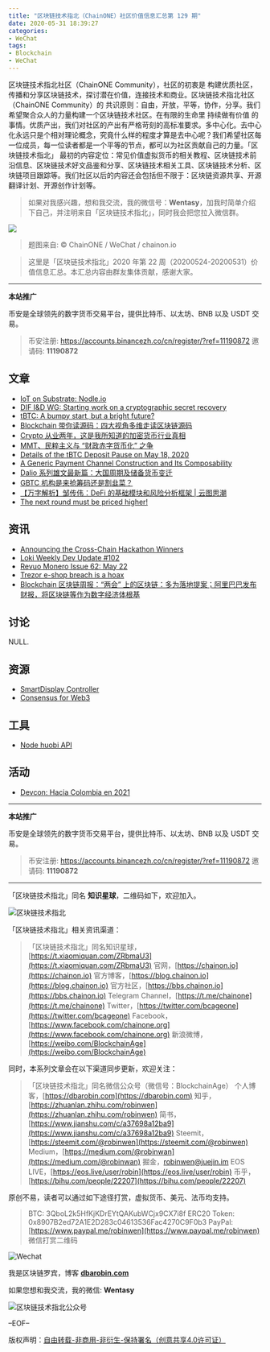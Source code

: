 ```yaml
---
title: "区块链技术指北（ChainONE）社区价值信息汇总第 129 期"
date: 2020-05-31 18:39:27
categories:
- WeChat
tags:
- Blockchain
- WeChat
---
```

区块链技术指北社区（ChainONE Community），社区的初衷是 构建优质社区，传播和分享区块链技术，探讨潜在价值，连接技术和商业。区块链技术指北社区（ChainONE Community）的 共识原则：自由，开放，平等，协作，分享。我们希望聚合众人的力量构建一个区块链技术社区。在有限的生命里 持续做有价值 的事情。优质产出，我们对社区的产出有严格苛刻的高标准要求。多中心化。去中心化永远只是个相对理论概念，究竟什么样的程度才算是去中心呢？我们希望社区每一位成员，每一位读者都是一个平等的节点，都可以为社区贡献自己的力量。「区块链技术指北」 最初的内容定位：常见价值虚拟货币的相关教程、区块链技术前沿信息、区块链技术好文品鉴和分享、区块链技术相关工具、区块链技术分析、区块链项目跟踪等。我们社区以后的内容还会包括但不限于：区块链资源共享、开源翻译计划、开源创作计划等。
<!-- more -->

> 如果对我感兴趣，想和我交流，我的微信号：**Wentasy**，加我时简单介绍下自己，并注明来自「区块链技术指北」，同时我会把您拉入微信群。

![](https://cdn.dbarobin.com/EFxCQjC.png)

> 题图来自: © ChainONE / WeChat / chainon.io

> 这里是「区块链技术指北」2020 年第 22 周（20200524-20200531）价值信息汇总。本汇总内容由群友集体贡献，感谢大家。

***

**本站推广**

币安是全球领先的数字货币交易平台，提供比特币、以太坊、BNB 以及 USDT 交易。

> 币安注册: https://accounts.binancezh.co/cn/register/?ref=11190872
> 邀请码: **11190872**

## 文章

* [IoT on Substrate: Nodle.io](https://bbs.chainon.io/d/5764)
* [DIF I&D WG: Starting work on a cryptographic secret recovery](https://bbs.chainon.io/d/5766)
* [tBTC: A bumpy start, but a bright future?](https://bbs.chainon.io/d/5771)
* [Blockchain 带你读源码：四大视角多维走读区块链源码](https://bbs.chainon.io/d/5772)
* [Crypto 从业两年，这是我所知道的加密货币行业真相](https://bbs.chainon.io/d/5773)
* [MMT、民粹主义与 “财政赤字货币化” 之争](https://bbs.chainon.io/d/5775)
* [Details of the tBTC Deposit Pause on May 18, 2020](https://bbs.chainon.io/d/5776)
* [A Generic Payment Channel Construction and Its Composability](https://bbs.chainon.io/d/5777)
* [Dalio 系列雄文最新篇：大国周期及储备货币变迁](https://bbs.chainon.io/d/5778)
* [GBTC 机构是来抢筹码还是割韭菜？](https://bbs.chainon.io/d/5779)
* [【万字解析】邹传伟：DeFi 的基础模块和风险分析框架 | 云图思潮](https://bbs.chainon.io/d/5780)
* [The next round must be priced higher!](https://bbs.chainon.io/d/5781)

## 资讯

* [Announcing the Cross-Chain Hackathon Winners](https://bbs.chainon.io/d/5765)
* [Loki Weekly Dev Update #102](https://bbs.chainon.io/d/5768)
* [Revuo Monero Issue 62: May 22](https://bbs.chainon.io/d/5769)
* [Trezor e-shop breach is a hoax](https://bbs.chainon.io/d/5770)
* [Blockchain 区块链周报：“两会” 上的区块链：多为落地提案；阿里巴巴发布财报，将区块链等作为数字经济体根基](https://bbs.chainon.io/d/5774)

## 讨论

NULL.

## 资源

* [SmartDisplay Controller](https://bbs.chainon.io/d/5782)
* [Consensus for Web3](https://bbs.chainon.io/d/5783)

## 工具

* [Node huobi API](https://bbs.chainon.io/d/5784)

## 活动

* [Devcon: Hacia Colombia en 2021](https://bbs.chainon.io/d/5767)

***

**本站推广**

币安是全球领先的数字货币交易平台，提供比特币、以太坊、BNB 以及 USDT 交易。

> 币安注册: https://accounts.binancezh.co/cn/register/?ref=11190872
> 邀请码: **11190872**

***

「区块链技术指北」同名 **知识星球**，二维码如下，欢迎加入。

![区块链技术指北](https://cdn.dbarobin.com/3YzonTR.png)

「区块链技术指北」相关资讯渠道：

> 「区块链技术指北」同名知识星球，[https://t.xiaomiquan.com/ZRbmaU3](https://t.xiaomiquan.com/ZRbmaU3)
> 官网，[https://chainon.io](https://chainon.io)
> 官方博客，[https://blog.chainon.io](https://blog.chainon.io)
> 官方社区，[https://bbs.chainon.io](https://bbs.chainon.io)
> Telegram Channel，[https://t.me/chainone](https://t.me/chainone)
> Twitter，[https://twitter.com/bcageone](https://twitter.com/bcageone)
> Facebook，[https://www.facebook.com/chainone.org](https://www.facebook.com/chainone.org)
> 新浪微博，[https://weibo.com/BlockchainAge](https://weibo.com/BlockchainAge)

同时，本系列文章会在以下渠道同步更新，欢迎关注：

> 「区块链技术指北」同名微信公众号（微信号：BlockchainAge）
> 个人博客，[https://dbarobin.com](https://dbarobin.com)
> 知乎，[https://zhuanlan.zhihu.com/robinwen](https://zhuanlan.zhihu.com/robinwen)
> 简书，[https://www.jianshu.com/c/a37698a12ba9](https://www.jianshu.com/c/a37698a12ba9)
> Steemit，[https://steemit.com/@robinwen](https://steemit.com/@robinwen)
> Medium，[https://medium.com/@robinwan](https://medium.com/@robinwan)
> 掘金，[robinwen@juejin.im](https://juejin.im/user/5673ccae60b2260ee435f89a/posts)
> EOS LIVE，[https://eos.live/user/robin](https://eos.live/user/robin)
> 币乎，[https://bihu.com/people/22207](https://bihu.com/people/22207)

原创不易，读者可以通过如下途径打赏，虚拟货币、美元、法币均支持。

> BTC: 3QboL2k5HfKjKDrEYtQAKubWCjx9CX7i8f
> ERC20 Token: 0x8907B2ed72A1E2D283c04613536Fac4270C9F0b3
> PayPal: [https://www.paypal.me/robinwen](https://www.paypal.me/robinwen)
> 微信打赏二维码

![Wechat](https://cdn.dbarobin.com/SzoNl5b.jpg)

我是区块链罗宾，博客 **[dbarobin.com](https://dbarobin.com/)**

如果您想和我交流，我的微信: **Wentasy**

![区块链技术指北公众号](https://cdn.dbarobin.com/w0wignb.png)

–EOF–

版权声明：[自由转载-非商用-非衍生-保持署名（创意共享4.0许可证）](http://creativecommons.org/licenses/by-nc-nd/4.0/deed.zh)